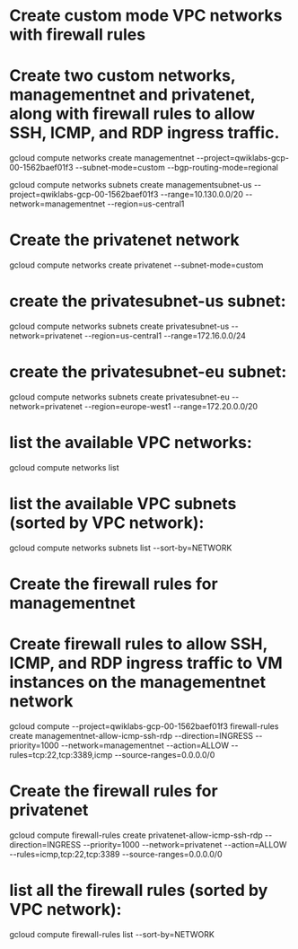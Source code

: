 # Create custom mode VPC networks with firewall rules
# Create two custom networks, managementnet and privatenet, along with firewall rules to allow SSH, ICMP, and RDP ingress traffic.


gcloud compute networks create managementnet --project=qwiklabs-gcp-00-1562baef01f3 --subnet-mode=custom --bgp-routing-mode=regional

gcloud compute networks subnets create managementsubnet-us --project=qwiklabs-gcp-00-1562baef01f3 --range=10.130.0.0/20 --network=managementnet --region=us-central1


# Create the privatenet network


gcloud compute networks create privatenet --subnet-mode=custom


# create the privatesubnet-us subnet:

gcloud compute networks subnets create privatesubnet-us --network=privatenet --region=us-central1 --range=172.16.0.0/24

# create the privatesubnet-eu subnet:

gcloud compute networks subnets create privatesubnet-eu --network=privatenet --region=europe-west1 --range=172.20.0.0/20

# list the available VPC networks:

gcloud compute networks list

# list the available VPC subnets (sorted by VPC network):

gcloud compute networks subnets list --sort-by=NETWORK


# Create the firewall rules for managementnet
# Create firewall rules to allow SSH, ICMP, and RDP ingress traffic to VM instances on the managementnet network


gcloud compute --project=qwiklabs-gcp-00-1562baef01f3 firewall-rules create managementnet-allow-icmp-ssh-rdp --direction=INGRESS --priority=1000 --network=managementnet --action=ALLOW --rules=tcp:22,tcp:3389,icmp --source-ranges=0.0.0.0/0


# Create the firewall rules for privatenet

gcloud compute firewall-rules create privatenet-allow-icmp-ssh-rdp --direction=INGRESS --priority=1000 --network=privatenet --action=ALLOW --rules=icmp,tcp:22,tcp:3389 --source-ranges=0.0.0.0/0

# list all the firewall rules (sorted by VPC network):

gcloud compute firewall-rules list --sort-by=NETWORK


